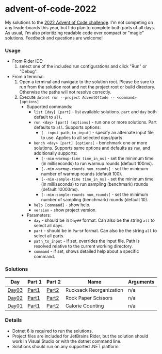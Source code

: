 # advent-of-code-2022

My solutions to the [2022 Advent of Code challenge](https://adventofcode.com/).
I'm not competing on any leaderboards this year, but I do plan to complete both parts of all days.
As usual, I'm also prioritizing readable code over compact or "magic" solutions.
Feedback and questions are welcome!

### Usage
* From Rider IDE:
  1. select one of the included run configurations and click "Run" or "Debug".
* From a terminal:
  1. Open a terminal and navigate to the solution root. Please be sure to run from the solution root and not the project root or build directory. Otherwise the paths will not resolve correctly.
  2. Execute `dotnet run --project AdventOfCode -- <command> [options]`
     * Supported commands:
       * `list [day] [part]` - list available solutions. `part` and `day` both default to `all`.
       * `run <day> [part] [options]` - run one or more solutions. Part defaults to `all`. Supports options:
         * `[--input path_to_input]` - specify an alternate input file to use. Applies to all selected days/parts.
       * `bench <day> [part] [options]` - benchmark one or more solutions. Supports same options and defaults as `run`, and additionally supports:
         * `[--min-warmup-time time_in_ms]` - set the minimum time (in milliseconds) to run warmup rounds (default 100ms).
         * `[--min-warmup-rounds num_rounds]` - set the minimum number of warmup rounds (default 100).
         * `[--min-sample-time time_in_ms]` - set the minimum time (in milliseconds) to run sampling (benchmark) rounds (default 10000ms).
         * `[--min-sample-rounds num_rounds]` - set the minimum number of sampling (benchmark) rounds (default 10).
       * `help [command]` - show help.
       * `version` - show project version.
     * Parameters:
       * `day` - should be in `Day##` format. Can also be the string `all` to select all days.
       * `part` - should be in `Part#` format. Can also be the string `all` to select all parts.
       * `path_to_input` - if set, overrides the input file. Path is resolved relative to the current working directory.
       * `command` - if set, shows detailed help about a specific command.

### Solutions
| Day                         | Part 1                                    | Part 2                                    | Name                    | Arguments |
|-----------------------------|-------------------------------------------|-------------------------------------------|-------------------------|-----------|
| [Day03](AdventOfCode/Day03) | [Part1](AdventOfCode/Day03/Day03Part1.cs) | [Part2](AdventOfCode/Day03/Day03Part2.cs) | Rucksack Reorganization | n/a       |
| [Day02](AdventOfCode/Day02) | [Part1](AdventOfCode/Day02/Day02Part1.cs) | [Part2](AdventOfCode/Day02/Day02Part2.cs) | Rock Paper Scissors     | n/a       |
| [Day01](AdventOfCode/Day01) | [Part1](AdventOfCode/Day01/Day01Part1.cs) | [Part2](AdventOfCode/Day01/Day01Part2.cs) | Calorie Counting        | n/a       |

### Details
* Dotnet 6 is required to run the solutions.
* Project files are included for JetBrains Rider, but the solution should work in Visual Studio or with the dotnet command line.
* Solutions should run on any supported .NET platform.